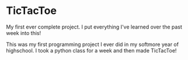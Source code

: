 # TicTacToe
My first ever complete project. I put everything I've learned over the past week into this! 

This was my first programming project I ever did in my softmore year of highschool. I took a python class for a week and then made TicTacToe!
